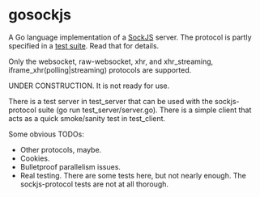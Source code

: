 gosockjs
========

A Go language implementation of a [SockJS](https://github.com/sockjs/sockjs-client) server.
The protocol is partly specified in a [test suite](https://github.com/sockjs/sockjs-protocol/blob/master/sockjs-protocol-0.3.py). Read that for details.

Only the websocket, raw-websocket, xhr, and xhr_streaming, iframe_xhr(polling|streaming) protocols are supported.

UNDER CONSTRUCTION. It is not ready for use.

There is a test server in test_server that can be used with the sockjs-protocol suite (go run test_server/server.go). There is a simple client that acts as a quick smoke/sanity test in test_client.

Some obvious TODOs:
* Other protocols, maybe.
* Cookies.
* Bulletproof parallelism issues.
* Real testing. There are some tests here, but not nearly enough. The sockjs-protocol tests are not at all thorough.
